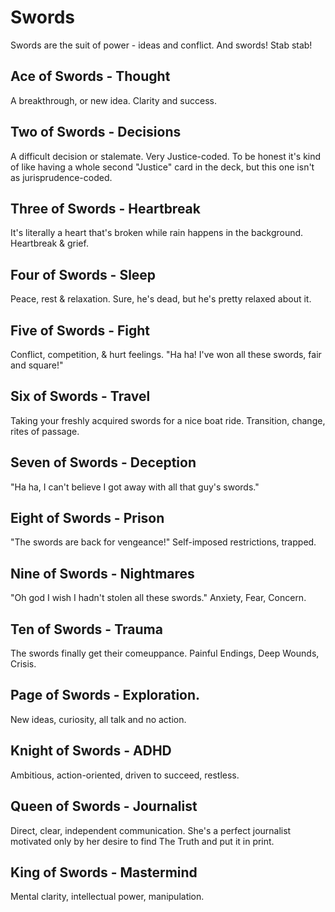 # Swords
Swords are the suit of power - ideas and conflict. And swords! Stab stab!

## Ace of Swords - Thought
A breakthrough, or new idea. Clarity and success.

## Two of Swords - Decisions
A difficult decision or stalemate. Very Justice-coded.
To be honest it's kind of like having a whole second "Justice" card in the deck,
but this one isn't as jurisprudence-coded.

## Three of Swords - Heartbreak
It's literally a heart that's broken while rain happens in the background.
Heartbreak & grief.

## Four of Swords - Sleep
Peace, rest & relaxation.
Sure, he's dead, but he's pretty relaxed about it.

## Five of Swords - Fight
Conflict, competition, & hurt feelings. "Ha ha! I've won all these swords, fair and square!"

## Six of Swords - Travel
Taking your freshly acquired swords for a nice boat ride. Transition, change, rites of passage.

## Seven of Swords - Deception
"Ha ha, I can't believe I got away with all that guy's swords."

## Eight of Swords - Prison
"The swords are back for vengeance!" Self-imposed restrictions, trapped.

## Nine of Swords - Nightmares
"Oh god I wish I hadn't stolen all these swords." Anxiety, Fear, Concern.

## Ten of Swords - Trauma
The swords finally get their comeuppance. Painful Endings, Deep Wounds, Crisis.

## Page of Swords - Exploration.
New ideas, curiosity, all talk and no action.

## Knight of Swords - ADHD
Ambitious, action-oriented, driven to succeed, restless.

## Queen of Swords - Journalist
Direct, clear, independent communication.
She's a perfect journalist motivated only by her desire to find The Truth and put it in print.

## King of Swords - Mastermind
Mental clarity, intellectual power, manipulation.